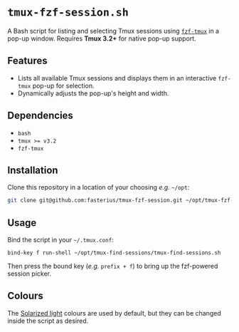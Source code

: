 # `tmux-fzf-session.sh`

A Bash script for listing and selecting Tmux sessions using
[`fzf-tmux`](https://github.com/junegunn/fzf) in a pop-up window. Requires
**Tmux 3.2+** for native pop-up support.

## Features

- Lists all available Tmux sessions and displays them in an interactive
  `fzf-tmux` pop-up for selection.
- Dynamically adjusts the pop-up's height and width.

## Dependencies

- `bash`
- `tmux >= v3.2`
- `fzf-tmux`

## Installation

Clone this repository in a location of your choosing _e.g._ `~/opt`:

```bash
git clone git@github.com:fasterius/tmux-fzf-session.git ~/opt/tmux-fzf-session
```

## Usage

Bind the script in your `~/.tmux.conf`:

```tmux
bind-key f run-shell ~/opt/tmux-find-sessions/tmux-find-sessions.sh
```

Then press the bound key (_e.g._ `prefix + f`) to bring up the fzf-powered
session picker.

## Colours

The [Solarized light](https://ethanschoonover.com/solarized/) colours are used
by default, but they can be changed inside the script as desired.
